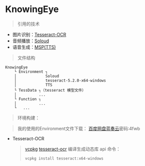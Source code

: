 # KnowingEye
> 引用的技术

+ 图片识别：[Tesseract-OCR](https://tesseract-ocr.github.io/tessdoc/Home.html)
+ 音频播放：[Soloud](http://solhsa.com/soloud/)
+ 语音生成：[MSP(TTS)](https://passport.xfyun.cn/login)

> 文件结构

```
KnowingEye
    └ Environment ┐
    │             Soloud
    │             tesseract-5.2.0-x64-windows
    │             TTS
    └ TessData ┐（tesseract 模型文件）
    │          ...
    └ Function ┐
    │          ...
    └   ...
```

> 环境构建：

> 我的使用的Environment文件下载： [百度网盘](https://pan.baidu.com/s/1ctmXmRcgqW1k2MhgBL8s4A?pwd=5ezy)[蓝奏云](https://wwkl.lanzoue.com/itP7I0smlcwb)密码:4fwb

+ Tesseract-OCR
	> [vcpkg](https://github.com/microsoft/vcpkg)
	> [tesseract-ocr](https://github.com/tesseract-ocr/tesseract/tree/5.2.0)
	> 编译生成动态库 api 命令：
	> ```
	> vcpkg install tesseract:x64-windows
	> ```